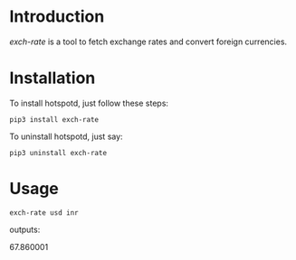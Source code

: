 # Introduction
*exch-rate* is a tool to fetch exchange rates and convert foreign currencies.

# Installation
To install hotspotd, just follow these steps:
```
pip3 install exch-rate
```

To uninstall hotspotd, just say:

```pip3 uninstall exch-rate```

# Usage

```exch-rate usd inr```

outputs:

67.860001
